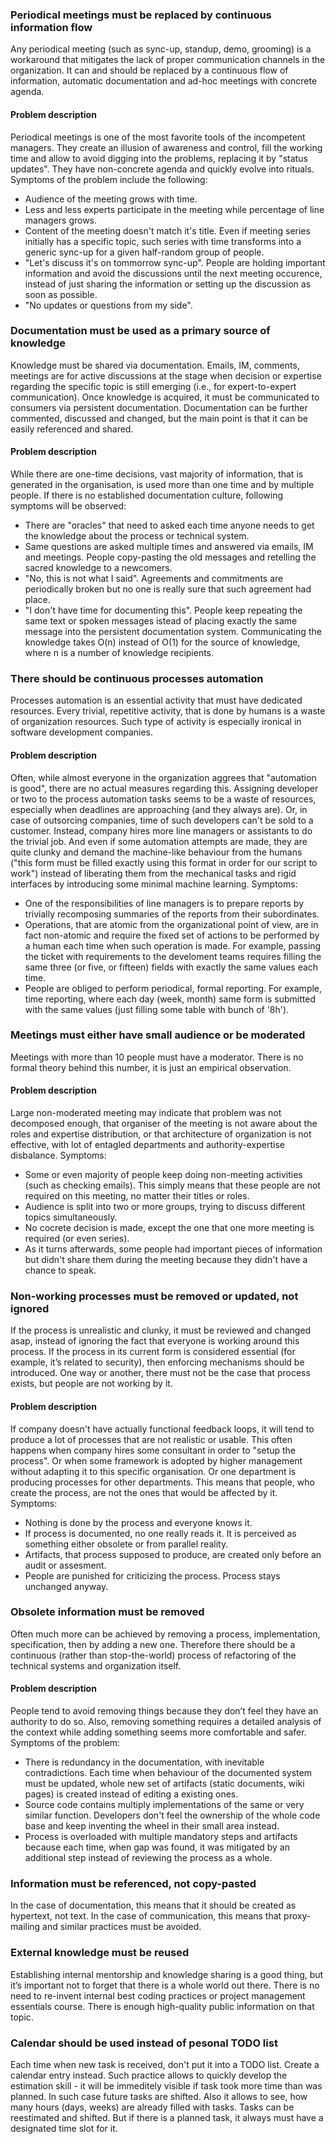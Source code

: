 ### Periodical meetings must be replaced by continuous information flow
Any periodical meeting (such as sync-up, standup, demo, grooming) is a workaround that mitigates the lack of proper communication channels in the organization. It can and should be replaced by a continuous flow of information, automatic documentation and ad-hoc meetings with concrete agenda.
#### Problem description
Periodical meetings is one of the most favorite tools of the incompetent managers. They create an illusion of awareness and control, fill the working time and allow to avoid digging into the problems, replacing it by "status updates". They have non-concrete agenda and quickly evolve into rituals. Symptoms of the problem include the following:
* Audience of the meeting grows with time.
* Less and less experts participate in the meeting while percentage of line managers grows.
* Content of the meeting doesn't match it's title. Even if meeting series initially has a specific topic, such series with time transforms into a generic sync-up for a given half-random group of people.
* "Let's discuss it's on tommorrow sync-up". People are holding important information and avoid the discussions until the next meeting occurence, instead of just sharing the information or setting up the discussion as soon as possible.
* "No updates or questions from my side". 

### Documentation must be used as a primary source of knowledge
Knowledge must be shared via documentation. Emails, IM, comments, meetings are for active discussions at the stage when decision or expertise regarding the specific topic is still emerging (i.e., for expert-to-expert communication). Once knowledge is acquired, it must be communicated to consumers via persistent documentation. Documentation can be further commented, discussed and changed, but the main point is that it can be easily referenced and shared.
#### Problem description
While there are one-time decisions, vast majority of information, that is generated in the organisation, is used more than one time and by multiple people. If there is no established documentation culture, following symptoms will be observed:
* There are "oracles" that need to asked each time anyone needs to get the knowledge about the process or technical system.
* Same questions are asked multiple times and answered via emails, IM and meetings. People copy-pasting the old messages and retelling the sacred knowledge to a newcomers.
* "No, this is not what I said". Agreements and commitments are periodically broken but no one is really sure that such agreement had place.
* "I don't have time for documenting this". People keep repeating the same text or spoken messages istead of placing exactly the same message into the persistent documentation system. Communicating the knowledge takes O(n) instead of O(1) for the source of knowledge, where n is a number of knowledge recipients.

### There should be continuous processes automation
Processes automation is an essential activity that must have dedicated resources. Every trivial, repetitive activity, that is done by humans is a waste of organization resources. Such type of activity is especially ironical in software development companies.
#### Problem description
Often, while almost everyone in the organization aggrees that "automation is good", there are no actual measures regarding this. Assigning developer or two to the process automation tasks seems to be a waste of resources, especially when deadlines are approaching (and they always are). Or, in case of outsorcing companies, time of such developers can't be sold to a customer. Instead, company hires more line managers or assistants to do the trivial job. And even if some automation attempts are made, they are quite clunky and demand the machine-like behaviour from the humans ("this form must be filled exactly using this format in order for our script to work") instead of liberating them from the mechanical tasks and rigid interfaces by introducing some minimal machine learning. Symptoms:
* One of the responsibilities of line managers is to prepare reports by trivially recomposing summaries of the reports from their subordinates.
* Operations, that are atomic from the organizational point of view, are in fact non-atomic and require the fixed set of actions to be performed by a human each time when such operation is made. For example, passing the ticket with requirements to the develoment teams requires filling the same three (or five, or fifteen) fields with exactly the same values each time.
* People are obliged to perform periodical, formal reporting. For example, time reporting, where each day (week, month) same form is submitted with the same values (just filling some table with bunch of '8h').

### Meetings must either have small audience or be moderated
Meetings with more than 10 people must have a moderator. There is no formal theory behind this number, it is just an empirical observation.
#### Problem description
Large non-moderated meeting may indicate that problem was not decomposed enough, that organiser of the meeting is not aware about the roles and expertise distribution, or that architecture of organization is not effective, with lot of entagled departments and authority-expertise disbalance. Symptoms:
* Some or even majority of people keep doing non-meeting activities (such as checking emails). This simply means that these people are not required on this meeting, no matter their titles or roles.
* Audience is split into two or more groups, trying to discuss different topics simultaneously.
* No cocrete decision is made, except the one that one more meeting is required (or even series).
* As it turns afterwards, some people had important pieces of information but didn't share them during the meeting because they didn't have a chance to speak.

### Non-working processes must be removed or updated, not ignored
If the process is unrealistic and clunky, it must be reviewed and changed asap, instead of ignoring the fact that everyone is working around this process. If the process in its current form is considered essential (for example, it’s related to security), then enforcing mechanisms should be introduced. One way or another, there must not be the case that process exists, but people are not working by it.
#### Problem description
If company doesn't have actually functional feedback loops, it will tend to produce a lot of processes that are not realistic or usable. This often happens when company hires some consultant in order to "setup the process". Or when some framework is adopted by higher management without adapting it to this specific organisation. Or one department is producing processes for other departments. This means that people, who create the process, are not the ones that would be affected by it. Symptoms:
* Nothing is done by the process and everyone knows it. 
* If process is documented, no one really reads it. It is perceived as something either obsolete or from parallel reality.
* Artifacts, that process supposed to produce, are created only before an audit or assesment.
* People are punished for criticizing the process. Process stays unchanged anyway.

### Obsolete information must be removed
Often much more can be achieved by removing a process, implementation, specification, then by adding a new one. Therefore there should be a continuous (rather than stop-the-world) process of refactoring of the technical systems and organization itself.
#### Problem description
People tend to avoid removing things because they don’t feel they have an authority to do so. Also, removing something requires a detailed analysis of the context while adding something seems more comfortable and safer. Symptoms of the problem:
* There is redundancy in the documentation, with inevitable contradictions. Each time when behaviour of the documented system must be updated, whole new set of artifacts (static documents, wiki pages) is created instead of editing a existing ones.
* Source code contains multiply implementations of the same or very similar function. Developers don't feel the ownership of the whole code base and keep inventing the wheel in their small area instead. 
* Process is overloaded with multiple mandatory steps and artifacts because each time, when gap was found, it was mitigated by an additional step instead of reviewing the process as a whole.

### Information must be referenced, not copy-pasted
In the case of documentation, this means that it should be created as hypertext, not text. In the case of communication, this means that proxy-mailing and similar practices must be avoided. 

### External knowledge must be reused
Establishing internal mentorship and knowledge sharing is a good thing, but it’s important not to forget that there is a whole world out there. There is no need to re-invent internal best coding practices or project management essentials course. There is enough high-quality public information on that topic. 

### Calendar should be used instead of pesonal TODO list
Each time when new task is received, don't put it into a TODO list. Create a calendar entry instead. Such practice allows to quickly develop the estimation skill - it will be immeditely visible if task took more time than was planned. In such case future tasks are shifted. Also it allows to see, how many hours (days, weeks) are already filled with tasks. Tasks can be reestimated and shifted. But if there is a planned task, it always must have a designated time slot for it.
